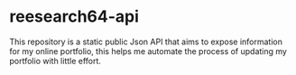 # reesearch64-api
This repository is a static public Json API that aims to expose information for my online portfolio, this helps me automate the process of updating my portfolio with little effort.
